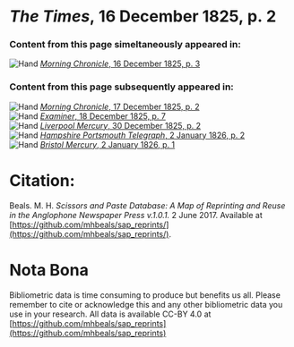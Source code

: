 # *The Times*, 16 December 1825, p. 2  
  
### Content from this page simeltaneously appeared in:  
![Hand](http://scissorsandpaste.net/wp-content/uploads/2017/06/smallhandpointer.png) [*Morning Chronicle*, 16 December 1825, p. 3](https://mhbeals.github.io/sap_html/Morning-Chronicle/Morning-Chronicle-16-December-1825-p-3)  
  
### Content from this page subsequently appeared in:  
![Hand](http://scissorsandpaste.net/wp-content/uploads/2017/06/smallhandpointer.png) [*Morning Chronicle*, 17 December 1825, p. 2](https://mhbeals.github.io/sap_html/Morning-Chronicle/Morning-Chronicle-17-December-1825-p-2)  
![Hand](http://scissorsandpaste.net/wp-content/uploads/2017/06/smallhandpointer.png) [*Examiner*, 18 December 1825, p. 7](https://mhbeals.github.io/sap_html/Examiner/Examiner-18-December-1825-p-7)  
![Hand](http://scissorsandpaste.net/wp-content/uploads/2017/06/smallhandpointer.png) [*Liverpool Mercury*, 30 December 1825, p. 2](https://mhbeals.github.io/sap_html/Liverpool-Mercury/Liverpool-Mercury-30-December-1825-p-2)  
![Hand](http://scissorsandpaste.net/wp-content/uploads/2017/06/smallhandpointer.png) [*Hampshire Portsmouth Telegraph*, 2 January 1826, p. 2](https://mhbeals.github.io/sap_html/Hampshire-Portsmouth-Telegraph/Hampshire-Portsmouth-Telegraph-2-January-1826-p-2)  
![Hand](http://scissorsandpaste.net/wp-content/uploads/2017/06/smallhandpointer.png) [*Bristol Mercury*, 2 January 1826, p. 1](https://mhbeals.github.io/sap_html/Bristol-Mercury/Bristol-Mercury-2-January-1826-p-1)  


# Citation: 

Beals. M. H. *Scissors and Paste Database: A Map of Reprinting and Reuse in the Anglophone Newspaper Press v.1.0.1.* 2 June 2017. Available at [https://github.com/mhbeals/sap_reprints/](https://github.com/mhbeals/sap_reprints/). 

# Nota Bona

Bibliometric data is time consuming to produce but benefits us all. Please remember to cite or acknowledge this and any other bibliometric data you use in your research. All data is available CC-BY 4.0 at [https://github.com/mhbeals/sap_reprints](https://github.com/mhbeals/sap_reprints)